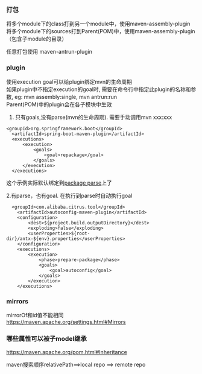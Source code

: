 

### 打包
将多个module下的class打到另一个module中，使用maven-assembly-plugin   
将多个module下的sources打到Parent(POM)中，使用maven-assembly-plugin（包含子module的目录）

任意打包使用 maven-antrun-plugin



### plugin
使用execution goal可以给plugin绑定mvn的生命周期   
如果plugin中不指定execution的goal时, 需要在命令行中指定此plugin的名称和参数, eg: mvn assembly:single, mvn antrun:run   
Parent(POM)中的plugin会在各子模块中生效

1. 只有goals,没有parse(mvn的生命周期). 
需要手动调用mvn xxx:xxx
```
<groupId>org.springframework.boot</groupId>
  <artifactId>spring-boot-maven-plugin</artifactId>
  <executions>
      <execution>
          <goals>
              <goal>repackage</goal>
          </goals>
      </execution>
  </executions>
```
这个示例实际默认绑定到<a href='https://docs.spring.io/spring-boot/docs/current/maven-plugin/repackage-mojo.html'>package parse</a>上了 

2.有parse，也有goal. 在执行到parse时自动执行goal
```
  <groupId>com.alibaba.citrus.tool</groupId>
    <artifactId>autoconfig-maven-plugin</artifactId>
    <configuration>
        <dest>${project.build.outputDirectory}</dest>
        <exploding>false</exploding>
        <userProperties>${root-dir}/antx-${env}.properties</userProperties>
    </configuration>
    <executions>
        <execution>
            <phase>prepare-package</phase>
            <goals>
                <goal>autoconfig</goal>
            </goals>
        </execution>
    </executions>
```


### mirrors
mirrorOf和id值不能相同   
https://maven.apache.org/settings.html#Mirrors


### 哪些属性可以被子model继承
https://maven.apache.org/pom.html#Inheritance

maven搜索顺序relativePath==>local repo ==> remote repo
